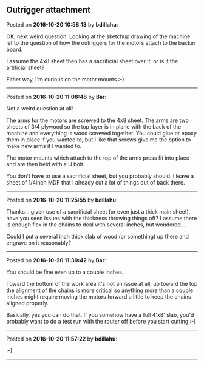 ## Outrigger attachment
Posted on **2016-10-20 10:58:13** by **bdillahu**:

OK, next weird question. Looking at the sketchup drawing of the machine let to the question of how the outriggers for the motors attach to the backer board. 



I assume the 4x8 sheet then has a sacrificial sheet over it, or is it the artificial sheet?



Either way, I'm curious on the motor mounts :-)

---

Posted on **2016-10-20 11:08:48** by **Bar**:

Not a weird question at all!



The arms for the motors are screwed to the 4x8 sheet. The arms are two sheets of 3/4 plywood so the top layer is in plane with the back of the machine and everything is wood screwed together. You could glue or epoxy them in place if you wanted to, but I like that screws give me the option to make new arms if I wanted to.



The motor mounts which attach to the top of the arms press fit into place and are then held with a U bolt.



You don't have to use a sacrificial sheet, but you probably should. I leave a sheet of 1/4inch MDF that I already cut a lot of things out of back there.

---

Posted on **2016-10-20 11:25:55** by **bdillahu**:

Thanks... given use of a sacrificial sheet (or even just a thick main sheet), have you seen issues with the thickness throwing things off? I assume there is enough flex in the chains to deal with several inches, but wondered... 



Could I put a several inch thick slab of wood (or something) up there and engrave on it reasonably?

---

Posted on **2016-10-20 11:39:42** by **Bar**:

You should be fine even up to a couple inches. 



Toward the bottom of the work area it's not an issue at all, up toward the top the alignment of the chains is more critical so anything more than a couple inches might require moving the motors forward a little to keep the chains aligned properly. 



Basically, yes you can do that. If you somehow have a full 4'x8' slab, you'd probably want to do a test run with the router off before you start cutting :-)

---

Posted on **2016-10-20 11:57:22** by **bdillahu**:

:-)

---

